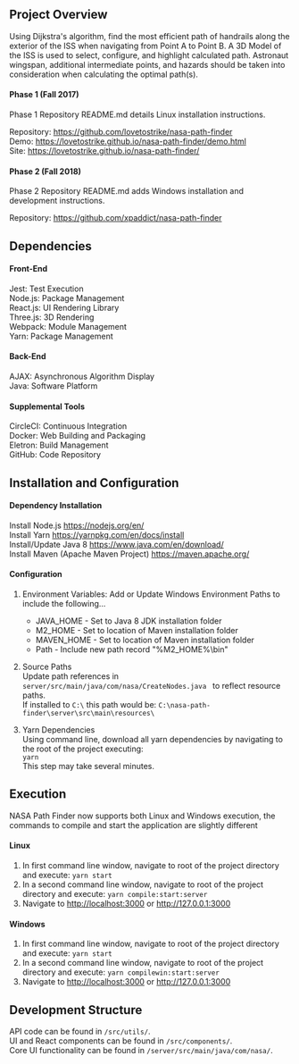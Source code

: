 ## Project Overview
Using Dijkstra's algorithm, find the most efficient path of handrails along the exterior of the ISS when navigating from Point A to Point B.  A 3D Model
of the ISS is used to select, configure, and highlight calculated path.  Astronaut wingspan, additional intermediate points, and hazards should be taken into 
consideration when calculating the optimal path(s).  

#### Phase 1 (Fall 2017)
Phase 1 Repository README.md details Linux installation instructions.  

Repository: <https://github.com/lovetostrike/nasa-path-finder>  
Demo: <https://lovetostrike.github.io/nasa-path-finder/demo.html>  
Site: <https://lovetostrike.github.io/nasa-path-finder/>  

#### Phase 2 (Fall 2018)
Phase 2 Repository README.md adds Windows installation and development instructions.  

Repository: <https://github.com/xpaddict/nasa-path-finder>  

## Dependencies
#### Front-End
Jest: 		Test Execution  
Node.js: 	Package Management  
React.js: 	UI Rendering Library  
Three.js: 	3D Rendering  
Webpack:	Module Management  
Yarn:		Package Management  

#### Back-End
AJAX: 		Asynchronous Algorithm Display  
Java:		Software Platform  

#### Supplemental Tools
CircleCI: 	Continuous Integration  
Docker: 	Web Building and Packaging  
Eletron: 	Build Management  
GitHub:		Code Repository  

## Installation and Configuration

#### Dependency Installation
Install Node.js <https://nodejs.org/en/>  
Install Yarn <https://yarnpkg.com/en/docs/install>  
Install/Update Java 8 <https://www.java.com/en/download/>  
Install Maven (Apache Maven Project) <https://maven.apache.org/>  

#### Configuration
1. Environment Variables: Add or Update Windows Environment Paths to include the following...   
   - JAVA_HOME - Set to Java 8 JDK installation folder  
   - M2_HOME - Set to location of Maven installation folder  
   - MAVEN_HOME - Set to location of Maven installation folder  
   - Path - Include new path record "%M2_HOME%\bin"  

2. Source Paths  
Update path references in ```server/src/main/java/com/nasa/CreateNodes.java ``` to reflect resource paths.  
If installed to ```C:\``` this path would be: ```C:\nasa-path-finder\server\src\main\resources\```  

3. Yarn Dependencies  
Using command line, download all yarn dependencies by navigating to the root of the project executing:  
```yarn```  
This step may take several minutes.

## Execution
NASA Path Finder now supports both Linux and Windows execution, the commands to compile and start the application are slightly different

#### Linux
1. In first command line window, navigate to root of the project directory and execute: ```yarn start```  
2. In a second command line window, navigate to root of the project directory and execute: ```yarn compile:start:server```  
3. Navigate to <http://localhost:3000> or <http://127.0.0.1:3000>

#### Windows
1. In first command line window, navigate to root of the project directory and execute: ```yarn start```  
2. In a second command line window, navigate to root of the project directory and execute: ```yarn compilewin:start:server```  
3. Navigate to <http://localhost:3000> or <http://127.0.0.1:3000>

## Development Structure
API code can be found in ```/src/utils/```.  
UI and React components can be found in ```/src/components/```.  
Core UI functionality can be found in ```/server/src/main/java/com/nasa/```.  